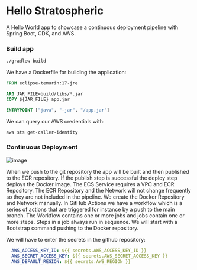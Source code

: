 # Hello Stratospheric

A Hello World app to showcase a continuous deployment pipeline with Spring Boot, CDK, and AWS.

### Build app
```bash
./gradlew build
```

We have a Dockerfile for building the application:
```Dockerfile
FROM eclipse-temurin:17-jre

ARG JAR_FILE=build/libs/*.jar
COPY ${JAR_FILE} app.jar

ENTRYPOINT ["java", "-jar", "/app.jar"]
```

We can query our AWS credentials with:
```bash
aws sts get-caller-identity
```

### Continuous Deployment

![image](https://user-images.githubusercontent.com/27693622/228384793-5de2fcd2-a737-4d4a-8558-07b89e1be581.png)

When we push to the git repository the app will be built and then published to the ECR repository. If the publish step is successful
the deploy step deploys the Docker image. The ECS Service requires a VPC and ECR Repository. The ECR Repository and the Network will not change
frequently so they are not included in the pipeline. We create the Docker Repository and Network manually.
In GitHub Actions we have a workflow which is a series of actions that are triggered for instance by a push to the main branch.
The Workflow contains one or more jobs and jobs contain one or more steps. Steps in a job always run in sequence.
We will start with a Bootstrap command pushing to the Docker repository.

We will have to enter the secrets in the github repository:
```yml
  AWS_ACCESS_KEY_ID: ${{ secrets.AWS_ACCESS_KEY_ID }}
  AWS_SECRET_ACCESS_KEY: ${{ secrets.AWS_SECRET_ACCESS_KEY }}
  AWS_DEFAULT_REGION: ${{ secrets.AWS_REGION }}
```